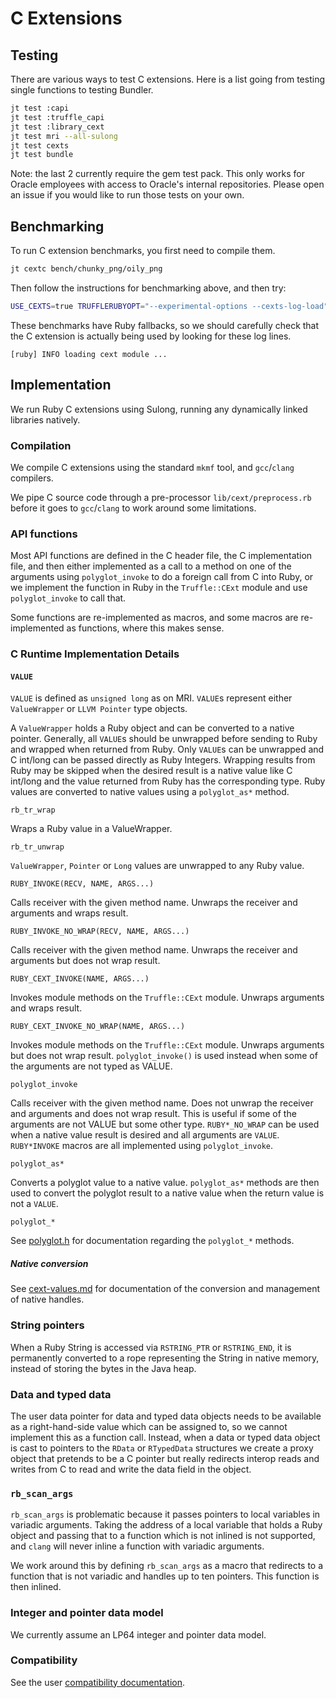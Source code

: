 # C Extensions

## Testing

There are various ways to test C extensions.
Here is a list going from testing single functions to testing Bundler.

```bash
jt test :capi
jt test :truffle_capi
jt test :library_cext
jt test mri --all-sulong
jt test cexts
jt test bundle
```

Note: the last 2 currently require the gem test pack.
This only works for Oracle employees with access to Oracle's internal repositories.
Please open an issue if you would like to run those tests on your own.

## Benchmarking

To run C extension benchmarks, you first need to compile them.

```bash
jt cextc bench/chunky_png/oily_png
```

Then follow the instructions for benchmarking above, and then try:

```bash
USE_CEXTS=true TRUFFLERUBYOPT="--experimental-options --cexts-log-load" jt benchmark bench/chunky_png/chunky-color-r.rb --simple
```

These benchmarks have Ruby fallbacks, so we should carefully check that the
C extension is actually being used by looking for these log lines.

```
[ruby] INFO loading cext module ...
```

## Implementation

We run Ruby C extensions using Sulong, running any dynamically linked libraries
natively.

### Compilation

We compile C extensions using the standard `mkmf` tool, and `gcc`/`clang` compilers.

We pipe C source code through a pre-processor `lib/cext/preprocess.rb` before it
goes to `gcc`/`clang` to work around some limitations.

### API functions

Most API functions are defined in the C header file, the C implementation file,
and then either implemented as a call to a method on one of the arguments using
`polyglot_invoke` to do a foreign call from C into Ruby, or we implement the
function in Ruby in the `Truffle::CExt` module and use `polyglot_invoke` to call
that.

Some functions are re-implemented as macros, and some macros are re-implemented
as functions, where this makes sense.

### C Runtime Implementation Details

#### `VALUE`

`VALUE` is defined as `unsigned long` as on MRI. `VALUE`s represent either
`ValueWrapper` or `LLVM Pointer` type objects.

A `ValueWrapper` holds a Ruby object and can be converted to a native pointer.
Generally, all `VALUE`s should be unwrapped before sending to Ruby and wrapped
when returned from Ruby. Only `VALUE`s can be unwrapped and C int/long can be
passed directly as Ruby Integers. Wrapping results from Ruby may be skipped when
the desired result is a native value like C int/long and the value returned from
Ruby has the corresponding type. Ruby values are converted to native values
using a `polyglot_as*` method.

`rb_tr_wrap`

Wraps a Ruby value in a ValueWrapper.

`rb_tr_unwrap`

`ValueWrapper`, `Pointer` or `Long` values are unwrapped to any Ruby value.

`RUBY_INVOKE(RECV, NAME, ARGS...)`

Calls receiver with the given method name. Unwraps the receiver and arguments
and wraps result.

`RUBY_INVOKE_NO_WRAP(RECV, NAME, ARGS...)`

Calls receiver with the given method name. Unwraps the receiver and arguments
but does not wrap result.

`RUBY_CEXT_INVOKE(NAME, ARGS...)`

Invokes module methods on the `Truffle::CExt` module. Unwraps arguments and
wraps result.

`RUBY_CEXT_INVOKE_NO_WRAP(NAME, ARGS...)`

Invokes module methods on the `Truffle::CExt` module. Unwraps arguments but does
not wrap result. `polyglot_invoke()` is used instead when some of the arguments
are not typed as VALUE.

`polyglot_invoke`

Calls receiver with the given method name. Does not unwrap the receiver and
arguments and does not wrap result. This is useful if some of the arguments are
not VALUE but some other type. `RUBY*_NO_WRAP` can be used when a native value
result is desired and all arguments are `VALUE`. `RUBY*INVOKE` macros are all
implemented using `polyglot_invoke`.

`polyglot_as*`

Converts a polyglot value to a native value. `polyglot_as*` methods are then
used to convert the polyglot result to a native value when the return value is
not a `VALUE`.

`polyglot_*` 

See [polyglot.h](https://github.com/oracle/graal/blob/master/sulong/projects/com.oracle.truffle.llvm.libraries.graalvm.llvm/include/graalvm/llvm/polyglot.h) for documentation regarding the `polyglot_*` methods.

##### Native conversion

See [cext-values.md](cext-values.md) for documentation of the
conversion and management of native handles.

### String pointers

When a Ruby String is accessed via `RSTRING_PTR` or `RSTRING_END`, it is
permanently converted to a rope representing the String in native memory,
instead of storing the bytes in the Java heap.

### Data and typed data

The user data pointer for data and typed data objects needs to be available as a
right-hand-side value which can be assigned to, so we cannot implement this as a
function call. Instead, when a data or typed data object is cast to pointers to
the `RData` or `RTypedData` structures we create a proxy object that pretends to
be a C pointer but really redirects interop reads and writes from C to read and
write the data field in the object.

### `rb_scan_args`

`rb_scan_args` is problematic because it passes pointers to local variables in
variadic arguments. Taking the address of a local variable that holds a Ruby
object and passing that to a function which is not inlined is not supported, and
`clang` will never inline a function with variadic arguments.

We work around this by defining `rb_scan_args` as a macro that redirects to a
function that is not variadic and handles up to ten pointers. This function is
then inlined.

### Integer and pointer data model

We currently assume an LP64 integer and pointer data model.

### Compatibility

See the user [compatibility documentation](../user/compatibility.md).
